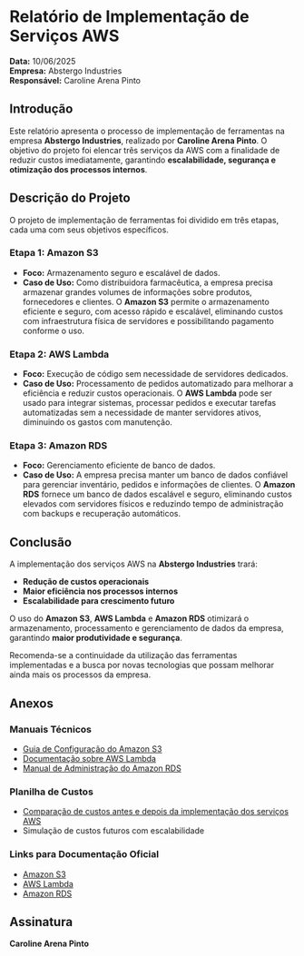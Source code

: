 # Relatório de Implementação de Serviços AWS  

**Data:** 10/06/2025  
**Empresa:** Abstergo Industries  
**Responsável:** Caroline Arena Pinto  

## Introdução  
Este relatório apresenta o processo de implementação de ferramentas na empresa **Abstergo Industries**, realizado por **Caroline Arena Pinto**. O objetivo do projeto foi elencar três serviços da AWS com a finalidade de reduzir custos imediatamente, garantindo **escalabilidade, segurança e otimização dos processos internos**.  

## Descrição do Projeto  
O projeto de implementação de ferramentas foi dividido em três etapas, cada uma com seus objetivos específicos.  

### Etapa 1: Amazon S3  
- **Foco:** Armazenamento seguro e escalável de dados.  
- **Caso de Uso:** Como distribuidora farmacêutica, a empresa precisa armazenar grandes volumes de informações sobre produtos, fornecedores e clientes. O **Amazon S3** permite o armazenamento eficiente e seguro, com acesso rápido e escalável, eliminando custos com infraestrutura física de servidores e possibilitando pagamento conforme o uso.  

### Etapa 2: AWS Lambda  
- **Foco:** Execução de código sem necessidade de servidores dedicados.  
- **Caso de Uso:** Processamento de pedidos automatizado para melhorar a eficiência e reduzir custos operacionais. O **AWS Lambda** pode ser usado para integrar sistemas, processar pedidos e executar tarefas automatizadas sem a necessidade de manter servidores ativos, diminuindo os gastos com manutenção.  

### Etapa 3: Amazon RDS  
- **Foco:** Gerenciamento eficiente de banco de dados.  
- **Caso de Uso:** A empresa precisa manter um banco de dados confiável para gerenciar inventário, pedidos e informações de clientes. O **Amazon RDS** fornece um banco de dados escalável e seguro, eliminando custos elevados com servidores físicos e reduzindo tempo de administração com backups e recuperação automáticos.  

## Conclusão  
A implementação dos serviços AWS na **Abstergo Industries** trará:  

- **Redução de custos operacionais**  
- **Maior eficiência nos processos internos**  
- **Escalabilidade para crescimento futuro**  

O uso do **Amazon S3**, **AWS Lambda** e **Amazon RDS** otimizará o armazenamento, processamento e gerenciamento de dados da empresa, garantindo **maior produtividade e segurança**.  

Recomenda-se a continuidade da utilização das ferramentas implementadas e a busca por novas tecnologias que possam melhorar ainda mais os processos da empresa.  

## Anexos  

### Manuais Técnicos  
- [Guia de Configuração do Amazon S3](./Document1.pdf)  
- [Documentação sobre AWS Lambda](./Document1.pdf)  
- [Manual de Administração do Amazon RDS](./Document.pdf)  

 

### Planilha de Custos  
- [Comparação de custos antes e depois da implementação dos serviços AWS](./Pasta.pdf)  
- Simulação de custos futuros com escalabilidade  

### Links para Documentação Oficial  
- [Amazon S3](https://aws.amazon.com/pt/s3/)  
- [AWS Lambda](https://aws.amazon.com/pt/lambda/)  
- [Amazon RDS](https://aws.amazon.com/pt/rds/)  

## Assinatura  
**Caroline Arena Pinto**  

